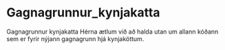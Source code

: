 # Gagnagrunnur_kynjakatta
Gagnagrunnur kynjakatta
Hérna ætlum við að halda utan um allann kóðann sem er fyrir nýjann gagnagrunn hjá kynjaköttum.
